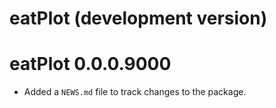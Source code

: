 # eatPlot (development version)

# eatPlot 0.0.0.9000

* Added a `NEWS.md` file to track changes to the package.
